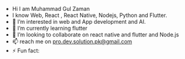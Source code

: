 
- Hi I am Muhammad Gul Zaman 
- I know Web, React , React Native, Nodejs, Python and Flutter. 
- 👀 I’m interested in web and App development and AI.
- 🌱 I’m currently learning flutter 
- 💞️ I’m looking to collaborate on react native and flutter and Node.js
- 📫 reach me on pro.dev.solution.pk@gmail.com
- ⚡ Fun fact: 

<!---
Gul-Gohar/Gul-Gohar is a ✨ special ✨ repository because its `README.md` (this file) appears on your GitHub profile.
You can click the Preview link to take a look at your changes.
--->
